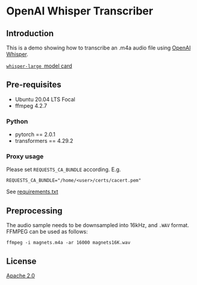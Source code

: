 # OpenAI Whisper Transcriber

## Introduction

This is a demo showing how to transcribe an .m4a audio file using [OpenAI Whisper](https://huggingface.co/docs/transformers/model_doc/whisper). 

[```whisper-large ```model card](https://huggingface.co/openai/whisper-large)

## Pre-requisites

* Ubuntu 20.04 LTS Focal
* ffmpeg 4.2.7

### Python 

* pytorch == 2.0.1
* transformers == 4.29.2

### Proxy usage

Please set ```REQUESTS_CA_BUNDLE``` according. E.g.

```
REQUESTS_CA_BUNDLE="/home/<user>/certs/cacert.pem"
```

See [requirements.txt](./requirements.txt)

## Preprocessing

The audio sample needs to be downsampled into 16kHz, and `.WAV` format. FFMPEG can be used as follows:

```
ffmpeg -i magnets.m4a -ar 16000 magnets16K.wav
```

## License

[Apache 2.0](https://www.google.com/url?sa=t&rct=j&q=&esrc=s&source=web&cd=&cad=rja&uact=8&ved=2ahUKEwiP2pLD06H_AhXAd2wGHSX3BTUQFnoECAgQAQ&url=https%3A%2F%2Fwww.apache.org%2Flicenses%2FLICENSE-2.0&usg=AOvVaw0oAoArQLfDyX9tvE1z2_Ix)